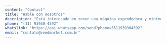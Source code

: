 ```yaml
---
content: "Contact"
title: "Hable con nosotros"
description: "Está interesado en tener una máquina expendedora y minimercados en su condominio, su empresa, su ubicación, contáctenos a través de uno de nuestros canales de comunicación."
phone: "(11) 93930-4392"
whatslink: "https://api.whatsapp.com/send?phone=5511939304392"
email: "contato@vendmarket.com.br"
---
```

